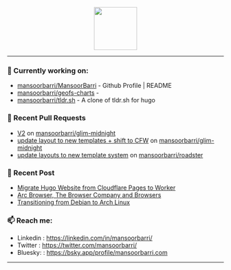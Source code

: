 <div align=center>
  
<img width="100" src="https://mansoorbarri.com/img/logo/logo.svg">
</div>

---

### 👷 Currently working on: 

- [mansoorbarri/MansoorBarri](https://github.com/mansoorbarri/MansoorBarri) - Github Profile | README
- [mansoorbarri/geofs-charts](https://github.com/mansoorbarri/geofs-charts) - 
- [mansoorbarri/tldr.sh](https://github.com/mansoorbarri/tldr.sh) - A clone of tldr.sh for hugo

### 🔨 Recent Pull Requests

- [V2](https://github.com/mansoorbarri/glim-midnight/pull/11) on [mansoorbarri/glim-midnight](https://github.com/mansoorbarri/glim-midnight)
- [update layout to new templates &#43; shift to CFW](https://github.com/mansoorbarri/glim-midnight/pull/10) on [mansoorbarri/glim-midnight](https://github.com/mansoorbarri/glim-midnight)
- [update layouts to new template system](https://github.com/mansoorbarri/roadster/pull/88) on [mansoorbarri/roadster](https://github.com/mansoorbarri/roadster)

### 📰 Recent Post

- [Migrate Hugo Website from Cloudflare Pages to Worker](https://mansoorbarri.com/pages-to-workers-cf/)
- [Arc Browser, The Browser Company and Browsers](https://mansoorbarri.com/arc-browsercompany-browsers/)
- [Transitioning from Debian to Arch Linux](https://mansoorbarri.com/move-to-arch/)

### 📫 Reach me:
- Linkedin  : <https://linkedin.com/in/mansoorbarri/>
- Twitter   : <https://twitter.com/mansoorbarri/>
- Bluesky:  : <https://bsky.app/profile/mansoorbarri.com>
---
